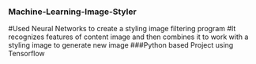 ### Machine-Learning-Image-Styler
#Used Neural Networks to create a styling image filtering program
#It recognizes features of content image and then combines it to work with a styling image to generate new image
###Python based Project using Tensorflow
